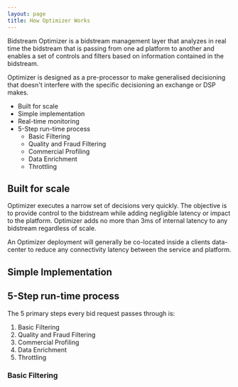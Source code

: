 ```yaml
---
layout: page
title: How Optimizer Works
---
```


Bidstream Optimizer is a bidstream management layer that analyzes in real time the bidstream that is passing from one ad platform to another and enables a set of controls and filters based on information contained in the bidstream.

Optimizer is designed as a pre-processor to make generalised decisioning that doesn't interfere with the specific decisioning an exchange or DSP makes.

* Built for scale
* Simple implementation
* Real-time monitoring
* 5-Step run-time process
  * Basic Filtering
  * Quality and Fraud Filtering
  * Commercial Profiling
  * Data Enrichment
  * Throttling

## Built for scale

Optimizer executes a narrow set of decisions very quickly. The objective is to provide control to the bidstream while adding negligible latency or impact to the platform. Optimizer adds no more than 3ms of internal latency to any bidstream regardless of scale.

An Optimizer deployment will generally be co-located inside a clients data-center to reduce any connectivity latency between the service and platform.

## Simple Implementation

## 5-Step run-time process

The 5 primary steps every bid request passes through is:

1. Basic Filtering
1. Quality and Fraud Filtering
1. Commercial Profiling
1. Data Enrichment
1. Throttling

### Basic Filtering
